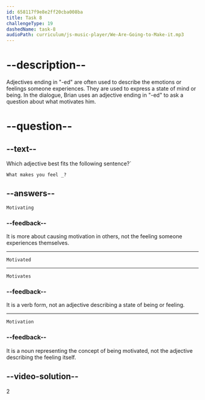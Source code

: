 ```yaml
---
id: 658117f9e8e2ff20cba008ba
title: Task 8
challengeType: 19
dashedName: task-8
audioPath: curriculum/js-music-player/We-Are-Going-to-Make-it.mp3
---
```


<!--
AUDIO REFERENCE:
Brian: Hey Maria, I have a question… Do you know what motivates the team? How about you? What makes you feel motivated?
-->

# --description--

Adjectives ending in "-ed" are often used to describe the emotions or feelings someone experiences. They are used to express a state of mind or being. In the dialogue, Brian uses an adjective ending in "-ed" to ask a question about what motivates him. 

# --question--

## --text--

Which adjective best fits the following sentence?`

`What makes you feel _?`

## --answers--

`Motivating`

### --feedback--

It is more about causing motivation in others, not the feeling someone experiences themselves.

---

`Motivated`

---

`Motivates`

### --feedback--

It is a verb form, not an adjective describing a state of being or feeling.

---

`Motivation`

### --feedback--

It is a noun representing the concept of being motivated, not the adjective describing the feeling itself.

## --video-solution--

2

